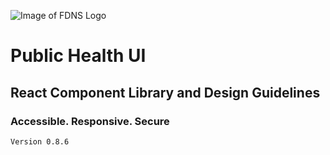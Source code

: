 <style>
img { display:block; margin: 0 auto; },
h1, h2 { text-align: center; }
</style>

![Image of FDNS Logo](img/fdns-logo.svg)

# Public Health UI 
## React Component Library and Design Guidelines
### Accessible. Responsive. Secure
`Version 0.8.6`